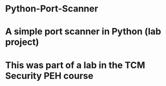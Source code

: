 # Python-Port-Scanner
# A simple port scanner in Python (lab project)
# This was part of a lab in the TCM Security PEH course


